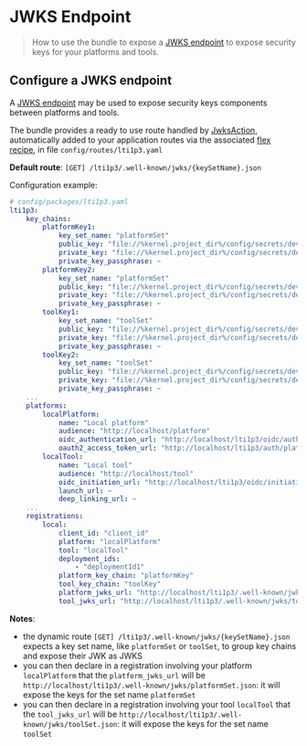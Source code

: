 # JWKS Endpoint

> How to use the bundle to expose a [JWKS endpoint](https://auth0.com/docs/tokens/concepts/jwks) to expose security keys for your platforms and tools.

## Configure a JWKS endpoint

A [JWKS endpoint](https://auth0.com/docs/tokens/concepts/jwks) may be used to expose security keys components between platforms and tools.

The bundle provides a ready to use route handled by [JwksAction](../../Action/Jwks/JwksAction.php), automatically added to your application routes via the associated [flex recipe](https://github.com/symfony/recipes-contrib/tree/master/oat-sa/bundle-lti1p3), in file `config/routes/lti1p3.yaml`

**Default route**: `[GET] /lti1p3/.well-known/jwks/{keySetName}.json`

Configuration example:
```yaml
# config/packages/lti1p3.yaml
lti1p3:
    key_chains:
        platformKey1:
            key_set_name: "platformSet"
            public_key: "file://%kernel.project_dir%/config/secrets/dev/platform/public1.key"
            private_key: "file://%kernel.project_dir%/config/secrets/dev/platform/private1.key"
            private_key_passphrase: ~
        platformKey2:
            key_set_name: "platformSet"
            public_key: "file://%kernel.project_dir%/config/secrets/dev/platform/public2.key"
            private_key: "file://%kernel.project_dir%/config/secrets/dev/platform/private2.key"
            private_key_passphrase: ~
        toolKey1:
            key_set_name: "toolSet"
            public_key: "file://%kernel.project_dir%/config/secrets/dev/tool/public1.key"
            private_key: "file://%kernel.project_dir%/config/secrets/dev/tool/private1.key"
            private_key_passphrase: ~
        toolKey2:
            key_set_name: "toolSet"
            public_key: "file://%kernel.project_dir%/config/secrets/dev/tool/public2.key"
            private_key: "file://%kernel.project_dir%/config/secrets/dev/tool/private2.key"
            private_key_passphrase: ~
    ...
    platforms:
        localPlatform:
            name: "Local platform"
            audience: "http://localhost/platform"
            oidc_authentication_url: "http://localhost/lti1p3/oidc/authentication"
            oauth2_access_token_url: "http://localhost/lti1p3/auth/platformKey/token"
        localTool:
            name: "Local tool"
            audience: "http://localhost/tool"
            oidc_initiation_url: "http://localhost/lti1p3/oidc/initiation"
            launch_url: ~
            deep_linking_url: ~
    ...
    registrations:
        local:
            client_id: "client_id"
            platform: "localPlatform"
            tool: "localTool"
            deployment_ids:
                - "deploymentId1"
            platform_key_chain: "platformKey"
            tool_key_chain: "toolKey"
            platform_jwks_url: "http://localhost/lti1p3/.well-known/jwks/platformSet.json"
            tool_jwks_url: "http://localhost/lti1p3/.well-known/jwks/toolSet.json"
```

**Notes**:
- the dynamic route `[GET] /lti1p3/.well-known/jwks/{keySetName}.json` expects a key set name, like `platformSet` or `toolSet`, to group key chains and expose their JWK as JWKS
- you can then declare in a registration involving your platform `localPlatform` that the `platform_jwks_url` will be `http://localhost/lti1p3/.well-known/jwks/platformSet.json`: it will expose the keys for the set name `platformSet`
- you can then declare in a registration involving your tool `localTool` that the `tool_jwks_url` will be `http://localhost/lti1p3/.well-known/jwks/toolSet.json`: it will expose the keys for the set name `toolSet`
